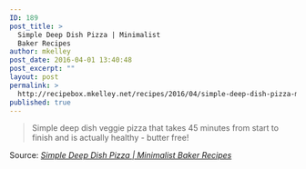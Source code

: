 ```yaml
---
ID: 189
post_title: >
  Simple Deep Dish Pizza | Minimalist
  Baker Recipes
author: mkelley
post_date: 2016-04-01 13:40:48
post_excerpt: ""
layout: post
permalink: >
  http://recipebox.mkelley.net/recipes/2016/04/simple-deep-dish-pizza-minimalist-baker-recipes/
published: true
---
```

<blockquote>Simple deep dish veggie pizza that takes 45 minutes from start to finish and is actually healthy - butter free!</blockquote>
Source: <em><a href="http://minimalistbaker.com/simple-deep-dish-pizza/">Simple Deep Dish Pizza | Minimalist Baker Recipes</a></em>